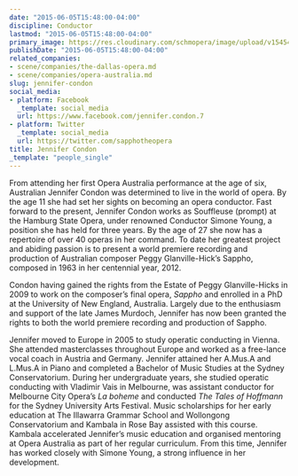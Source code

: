 ```yaml
---
date: "2015-06-05T15:48:00-04:00"
discipline: Conductor
lastmod: "2015-06-05T15:48:00-04:00"
primary_image: https://res.cloudinary.com/schmopera/image/upload/v1545409169/media/webhook-uploads/1433533441826/Jennifer-Condon-x500-442BE824.jpg.jpg
publishDate: "2015-06-05T15:48:00-04:00"
related_companies:
- scene/companies/the-dallas-opera.md
- scene/companies/opera-australia.md
slug: jennifer-condon
social_media:
- platform: Facebook
  _template: social_media
  url: https://www.facebook.com/jennifer.condon.7
- platform: Twitter
  _template: social_media
  url: https://twitter.com/sapphotheopera
title: Jennifer Condon
_template: "people_single"
---
```


From attending her first Opera Australia performance at the age of six, Australian Jennifer Condon was determined to live in the world of opera. By the age 11 she had set her sights on becoming an opera conductor.
Fast forward to the present, Jennifer Condon works as Souffleuse (prompt) at the Hamburg State Opera, under renowned Conductor Simone Young, a position she has held for three years. By the age of 27 she now has a repertoire of over 40 operas in her command. To date her greatest project and abiding passion is to present a world premiere recording and production of Australian composer Peggy Glanville-Hick’s Sappho, composed in 1963 in her centennial year, 2012.

Condon having gained the rights from the Estate of Peggy Glanville-Hicks in 2009 to work on the composer’s final opera, *Sappho* and enrolled in a PhD at the University of New England, Australia. Largely due to the enthusiasm and support of the late James Murdoch, Jennifer has now been granted the rights to both the world premiere recording and production of Sappho. 

Jennifer moved to Europe in 2005 to study operatic conducting in Vienna. She attended masterclasses throughout Europe and worked as a free-lance vocal coach in Austria and Germany. Jennifer attained her A.Mus.A and L.Mus.A in Piano and completed a Bachelor of Music Studies at the Sydney Conservatorium. During her undergraduate years, she studied operatic conducting with Vladimir
Vais in Melbourne, was assistant conductor for Melbourne City Opera’s *La boheme* and conducted *The Tales of Hoffmann* for the Sydney University Arts Festival. Music scholarships for her early education at The Illawarra Grammar School and Wollongong Conservatorium and Kambala in Rose Bay assisted with this course. Kambala accelerated Jennifer’s music education and organised mentoring at Opera Australia as part of her regular curriculum. From this time, Jennifer has worked closely with Simone Young, a strong influence in her development. 
